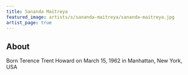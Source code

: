 ```yaml
---
title: Sananda Maitreya
featured_image: artists/s/sananda-maitreya/sananda-maitreya.jpg
artist_page: true
---
```

## About

Born Terence Trent Howard on March 15, 1962 in Manhattan, New York, USA

